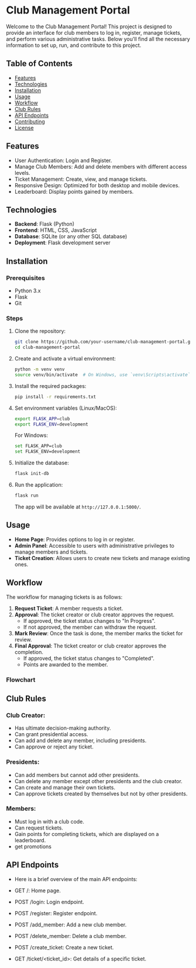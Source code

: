 # Club Management Portal

Welcome to the Club Management Portal! This project is designed to provide an interface for club members to log in, register, manage tickets, and perform various administrative tasks. Below you'll find all the necessary information to set up, run, and contribute to this project.

## Table of Contents

- [Features](#features)
- [Technologies](#technologies)
- [Installation](#installation)
- [Usage](#usage)
- [Workflow](#workflow)
- [Club Rules](#club-rules)
- [API Endpoints](#api-endpoints)
- [Contributing](#contributing)
- [License](#license)

## Features

- User Authentication: Login and Register.
- Manage Club Members: Add and delete members with different access levels.
- Ticket Management: Create, view, and manage tickets.
- Responsive Design: Optimized for both desktop and mobile devices.
- Leaderboard: Display points gained by members.

## Technologies

- **Backend**: Flask (Python)
- **Frontend**: HTML, CSS, JavaScript
- **Database**: SQLite (or any other SQL database)
- **Deployment**: Flask development server

## Installation

### Prerequisites

- Python 3.x
- Flask
- Git

### Steps

1. Clone the repository:

    ```sh
    git clone https://github.com/your-username/club-management-portal.git
    cd club-management-portal
    ```

2. Create and activate a virtual environment:

    ```sh
    python -m venv venv
    source venv/bin/activate  # On Windows, use `venv\Scripts\activate`
    ```

3. Install the required packages:

    ```sh
    pip install -r requirements.txt
    ```

4. Set environment variables (Linux/MacOS):

    ```sh
    export FLASK_APP=club
    export FLASK_ENV=development
    ```

    For Windows:

    ```sh
    set FLASK_APP=club
    set FLASK_ENV=development
    ```

5. Initialize the database:

    ```sh
    flask init-db
    ```

6. Run the application:

    ```sh
    flask run
    ```

    The app will be available at `http://127.0.0.1:5000/`.

## Usage

- **Home Page**: Provides options to log in or register.
- **Admin Panel**: Accessible to users with administrative privileges to manage members and tickets.
- **Ticket Creation**: Allows users to create new tickets and manage existing ones.

## Workflow

The workflow for managing tickets is as follows:

1. **Request Ticket**: A member requests a ticket.
2. **Approval**: The ticket creator or club creator approves the request.
   - If approved, the ticket status changes to "In Progress".
   - If not approved, the member can withdraw the request.
3. **Mark Review**: Once the task is done, the member marks the ticket for review.
4. **Final Approval**: The ticket creator or club creator approves the completion.
   - If approved, the ticket status changes to "Completed".
   - Points are awarded to the member.

### Flowchart

## Club Rules
### Club Creator:
- Has ultimate decision-making authority.
- Can grant presidential access.
- Can add and delete any member, including presidents.
- Can approve or reject any ticket.
### Presidents:
- Can add members but cannot add other presidents.
- Can delete any member except other presidents and the club creator.
- Can create and manage their own tickets.
- Can approve tickets created by themselves but not by other presidents.
### Members:
- Must log in with a club code.
- Can request tickets.
- Gain points for completing tickets, which are displayed on a leaderboard.
- get promotions
## API Endpoints
- Here is a brief overview of the main API endpoints:

- GET /: Home page.
- POST /login: Login endpoint.
- POST /register: Register endpoint.
- POST /add_member: Add a new club member.
- POST /delete_member: Delete a club member.
- POST /create_ticket: Create a new ticket.
- GET /ticket/<ticket_id>: Get details of a specific ticket.

  
